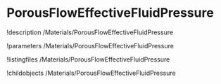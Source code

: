 <!-- MOOSE Documentation Stub: Remove this when content is added. -->

# PorousFlowEffectiveFluidPressure
!description /Materials/PorousFlowEffectiveFluidPressure

!parameters /Materials/PorousFlowEffectiveFluidPressure

!listingfiles /Materials/PorousFlowEffectiveFluidPressure

!childobjects /Materials/PorousFlowEffectiveFluidPressure
